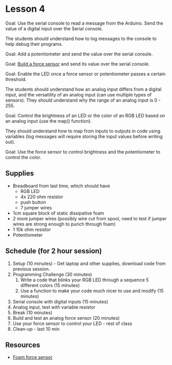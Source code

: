 Lesson 4
=========

Goal: Use the serial console to read a message from the Arduino. Send the value
of a digital input over the Serial console.

The students should understand how to log messages to the console to help debug
their programs.

Goal: Add a potentiometer and send the value over the serial console.

Goal: [Build a force
sensor](http://www.instructables.com/id/How-to-Make-a-Ridiculously-Cheap-Analog-Pressure-S/)
and send its value over the serial console.

Goal: Enable the LED once a force sensor or potentiometer passes a certain
threshold.

The students should understand how an analog input differs from a digital input,
and the versatility of an analog input (can use multiple types of sensors). They
should understand why the range of an analog input is 0 - 255.

Goal: Control the brightness of an LED or the color of an RGB LED based on an
analog input (use the map() function).

They should understand how to map from inputs to outputs in code using variables
(log messages will require storing the input values before writing out).

Goal: Use the force sensor to control brightness and the potentiometer to
control the color.

## Supplies

* Breadboard from last time, which should have
    * RGB LED
    * 4x 220 ohm resistor
    * push button
    * 7 jumper wires
* 1cm square block of static dissipative foam
* 2 more jumper wires (possibly wire cut from spool, need to test if jumper
  wires are strong enough to punch through foam)
* 1 10k ohm resistor
* Potentiometer

## Schedule (for 2 hour session)

1. Setup (10 minutes) - Get laptop and other supplies, download code from
   previous session.
1. Programming Challenge (30 minutes)
    1. Write a code that blinks your RGB LED through a sequence 5 different
       colors (15 minutes)
    1. Use a function to make your code much nicer to use and modify (15
       minutes)
1. Serial console with digital inputs (15 minutes)
1. Analog input, test with variable resistor
1. Break (10 minutes)
1. Build and test an analog force sensor (20 minutes)
1. Use your force sensor to control your LED - rest of class
1. Clean-up - last 10 min

## Resources

* [Foam force sensor](http://www.instructables.com/id/How-to-Make-a-Ridiculously-Cheap-Analog-Pressure-S/)
